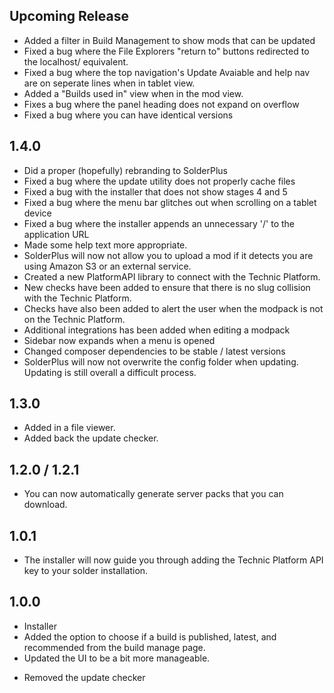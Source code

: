 Upcoming Release
---
+ Added a filter in Build Management to show mods that can be updated
+ Fixed a bug where the File Explorers "return to" buttons redirected to the localhost/ equivalent.
+ Fixed a bug where the top navigation's Update Avaiable and help nav are on seperate lines when in tablet view.
+ Added a "Builds used in" view when in the mod view.
+ Fixes a bug where the panel heading does not expand on overflow
+ Fixed a bug where you can have identical versions

1.4.0
---
+ Did a proper (hopefully) rebranding to SolderPlus
+ Fixed a bug where the update utility does not properly cache files
+ Fixed a bug with the installer that does not show stages 4 and 5
+ Fixed a bug where the menu bar glitches out when scrolling on a tablet device
+ Fixed a bug where the installer appends an unnecessary '/' to the application URL
+ Made some help text more appropriate.
+ SolderPlus will now not allow you to upload a mod if it detects you are using Amazon S3 or an external service.
+ Created a new PlatformAPI library to connect with the Technic Platform. 
+ New checks have been added to ensure that there is no slug collision with the Technic Platform.
+ Checks have also been added to alert the user when the modpack is not on the Technic Platform.
+ Additional integrations has been added    when editing a modpack
+ Sidebar now expands when a menu is opened
+ Changed composer dependencies to be stable / latest versions
+ SolderPlus will now not overwrite the config folder when updating. Updating is still overall a difficult process.

1.3.0
----
+ Added in a file viewer.
+ Added back the update checker.

1.2.0 / 1.2.1
-----
+ You can now automatically generate server packs that you can
download.

1.0.1
----
+ The installer will now guide you through adding 
the Technic Platform API key to your solder installation.


1.0.0
---
+ Installer
+ Added the option to choose if a build is published, 
latest, and recommended from the build manage page.
+ Updated the UI to be a bit more manageable.
- Removed the update checker